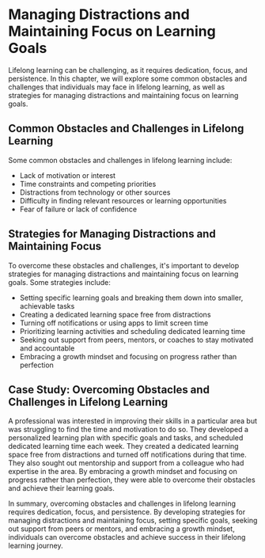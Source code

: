Managing Distractions and Maintaining Focus on Learning Goals
==================================================================================================================================

Lifelong learning can be challenging, as it requires dedication, focus, and persistence. In this chapter, we will explore some common obstacles and challenges that individuals may face in lifelong learning, as well as strategies for managing distractions and maintaining focus on learning goals.

Common Obstacles and Challenges in Lifelong Learning
----------------------------------------------------

Some common obstacles and challenges in lifelong learning include:

* Lack of motivation or interest
* Time constraints and competing priorities
* Distractions from technology or other sources
* Difficulty in finding relevant resources or learning opportunities
* Fear of failure or lack of confidence

Strategies for Managing Distractions and Maintaining Focus
----------------------------------------------------------

To overcome these obstacles and challenges, it's important to develop strategies for managing distractions and maintaining focus on learning goals. Some strategies include:

* Setting specific learning goals and breaking them down into smaller, achievable tasks
* Creating a dedicated learning space free from distractions
* Turning off notifications or using apps to limit screen time
* Prioritizing learning activities and scheduling dedicated learning time
* Seeking out support from peers, mentors, or coaches to stay motivated and accountable
* Embracing a growth mindset and focusing on progress rather than perfection

Case Study: Overcoming Obstacles and Challenges in Lifelong Learning
--------------------------------------------------------------------

A professional was interested in improving their skills in a particular area but was struggling to find the time and motivation to do so. They developed a personalized learning plan with specific goals and tasks, and scheduled dedicated learning time each week. They created a dedicated learning space free from distractions and turned off notifications during that time. They also sought out mentorship and support from a colleague who had expertise in the area. By embracing a growth mindset and focusing on progress rather than perfection, they were able to overcome their obstacles and achieve their learning goals.

In summary, overcoming obstacles and challenges in lifelong learning requires dedication, focus, and persistence. By developing strategies for managing distractions and maintaining focus, setting specific goals, seeking out support from peers or mentors, and embracing a growth mindset, individuals can overcome obstacles and achieve success in their lifelong learning journey.
